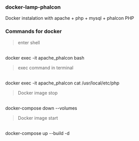 ### docker-lamp-phalcon
Docker instalation with apache + php + mysql + phalcon PHP

### Commands for docker 
> enter shell
<br>
docker exec -it apache_phalcon bash 

> exec command in terminal
<br>
docker exec -it apache_phalcon cat  /usr/local/etc/php

> Docker image stop 
<br>
docker-compose down --volumes

> Docker image start 
<br>
docker-compose up --build -d
